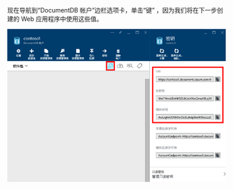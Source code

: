   现在导航到“DocumentDB 帐户”边栏选项卡，单击“键” ，因为我们将在下一步创建的 Web 应用程序中使用这些值。

![Azure 门户的屏幕截图，显示 DocumentDB 帐户，在“DocumentDB 帐户”边栏选项卡上突出显示“键”按钮，在“键”边栏选项卡上突出显示 URI、主键、辅键的值](./media/documentdb-keys/keys.png)



<!--HONumber=Nov16_HO2-->


